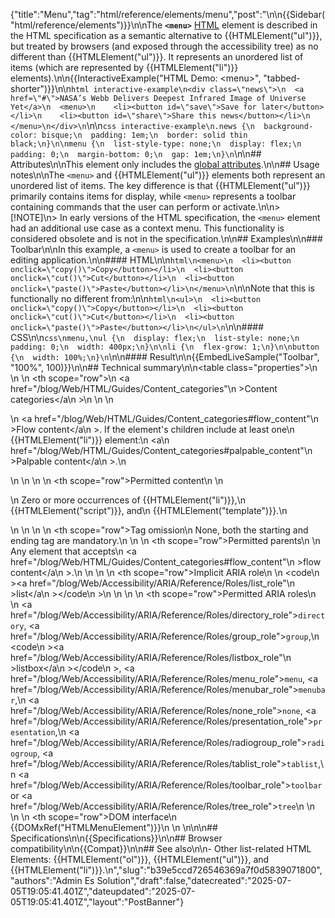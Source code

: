 {"title":"Menu","tag":"html/reference/elements/menu","post":"\n\n{{Sidebar(\"html/reference/elements\")}}\n\nThe **`<menu>`** [HTML](/blog/Web/HTML) element is described in the HTML specification as a semantic alternative to {{HTMLElement(\"ul\")}}, but treated by browsers (and exposed through the accessibility tree) as no different than {{HTMLElement(\"ul\")}}. It represents an unordered list of items (which are represented by {{HTMLElement(\"li\")}} elements).\n\n{{InteractiveExample(\"HTML Demo: &lt;menu&gt;\", \"tabbed-shorter\")}}\n\n```html interactive-example\n<div class=\"news\">\n  <a href=\"#\">NASA’s Webb Delivers Deepest Infrared Image of Universe Yet</a>\n  <menu>\n    <li><button id=\"save\">Save for later</button></li>\n    <li><button id=\"share\">Share this news</button></li>\n  </menu>\n</div>\n```\n\n```css interactive-example\n.news {\n  background-color: bisque;\n  padding: 1em;\n  border: solid thin black;\n}\n\nmenu {\n  list-style-type: none;\n  display: flex;\n  padding: 0;\n  margin-bottom: 0;\n  gap: 1em;\n}\n```\n\n## Attributes\n\nThis element only includes the [global attributes](/blog/Web/HTML/Reference/Global_attributes).\n\n## Usage notes\n\nThe `<menu>` and {{HTMLElement(\"ul\")}} elements both represent an unordered list of items. The key difference is that {{HTMLElement(\"ul\")}} primarily contains items for display, while `<menu>` represents a toolbar containing commands that the user can perform or activate.\n\n> [!NOTE]\n> In early versions of the HTML specification, the `<menu>` element had an additional use case as a context menu. This functionality is considered obsolete and is not in the specification.\n\n## Examples\n\n### Toolbar\n\nIn this example, a `<menu>` is used to create a toolbar for an editing application.\n\n#### HTML\n\n```html\n<menu>\n  <li><button onclick=\"copy()\">Copy</button></li>\n  <li><button onclick=\"cut()\">Cut</button></li>\n  <li><button onclick=\"paste()\">Paste</button></li>\n</menu>\n```\n\nNote that this is functionally no different from:\n\n```html\n<ul>\n  <li><button onclick=\"copy()\">Copy</button></li>\n  <li><button onclick=\"cut()\">Cut</button></li>\n  <li><button onclick=\"paste()\">Paste</button></li>\n</ul>\n```\n\n#### CSS\n\n```css\nmenu,\nul {\n  display: flex;\n  list-style: none;\n  padding: 0;\n  width: 400px;\n}\n\nli {\n  flex-grow: 1;\n}\n\nbutton {\n  width: 100%;\n}\n```\n\n#### Result\n\n{{EmbedLiveSample(\"Toolbar\", \"100%\", 100)}}\n\n## Technical summary\n\n<table class=\"properties\">\n  <tbody>\n    <tr>\n      <th scope=\"row\">\n        <a href=\"/blog/Web/HTML/Guides/Content_categories\"\n          >Content categories</a\n        >\n      </th>\n      <td>\n        <p>\n          <a href=\"/blog/Web/HTML/Guides/Content_categories#flow_content\"\n            >Flow content</a\n          >. If the element's children include at least one\n          {{HTMLElement(\"li\")}} element:\n          <a\n            href=\"/blog/Web/HTML/Guides/Content_categories#palpable_content\"\n            >Palpable content</a\n          >.\n        </p>\n      </td>\n    </tr>\n    <tr>\n      <th scope=\"row\">Permitted content</th>\n      <td>\n        <p>\n          Zero or more occurrences of {{HTMLElement(\"li\")}},\n          {{HTMLElement(\"script\")}}, and\n          {{HTMLElement(\"template\")}}.\n        </p>\n      </td>\n    </tr>\n    <tr>\n      <th scope=\"row\">Tag omission</th>\n      <td>None, both the starting and ending tag are mandatory.</td>\n    </tr>\n    <tr>\n      <th scope=\"row\">Permitted parents</th>\n      <td>\n        Any element that accepts\n        <a href=\"/blog/Web/HTML/Guides/Content_categories#flow_content\"\n          >flow content</a\n        >.\n      </td>\n    </tr>\n    <tr>\n      <th scope=\"row\">Implicit ARIA role</th>\n      <td>\n        <code\n          ><a href=\"/blog/Web/Accessibility/ARIA/Reference/Roles/list_role\"\n            >list</a\n          ></code\n        >\n      </td>\n    </tr>\n    <tr>\n      <th scope=\"row\">Permitted ARIA roles</th>\n      <td>\n        <a href=\"/blog/Web/Accessibility/ARIA/Reference/Roles/directory_role\"><code>directory</code></a>, <a href=\"/blog/Web/Accessibility/ARIA/Reference/Roles/group_role\"><code>group</code></a>,\n        <code\n          ><a href=\"/blog/Web/Accessibility/ARIA/Reference/Roles/listbox_role\"\n            >listbox</a\n          ></code\n        >, <a href=\"/blog/Web/Accessibility/ARIA/Reference/Roles/menu_role\"><code>menu</code></a>, <a href=\"/blog/Web/Accessibility/ARIA/Reference/Roles/menubar_role\"><code>menubar</code></a>,\n        <a href=\"/blog/Web/Accessibility/ARIA/Reference/Roles/none_role\"><code>none</code></a>, <a href=\"/blog/Web/Accessibility/ARIA/Reference/Roles/presentation_role\"><code>presentation</code></a>,\n        <a href=\"/blog/Web/Accessibility/ARIA/Reference/Roles/radiogroup_role\"><code>radiogroup</code></a>, <a href=\"/blog/Web/Accessibility/ARIA/Reference/Roles/tablist_role\"><code>tablist</code></a>,\n        <a href=\"/blog/Web/Accessibility/ARIA/Reference/Roles/toolbar_role\"><code>toolbar</code></a> or <a href=\"/blog/Web/Accessibility/ARIA/Reference/Roles/tree_role\"><code>tree</code></a>\n      </td>\n    </tr>\n    <tr>\n      <th scope=\"row\">DOM interface</th>\n      <td>{{DOMxRef(\"HTMLMenuElement\")}}</td>\n    </tr>\n  </tbody>\n</table>\n\n## Specifications\n\n{{Specifications}}\n\n## Browser compatibility\n\n{{Compat}}\n\n## See also\n\n- Other list-related HTML Elements: {{HTMLElement(\"ol\")}}, {{HTMLElement(\"ul\")}}, and {{HTMLElement(\"li\")}}.\n","slug":"b39e5ccd726546369a7f0d5839071800","authors":"Admin Es Solution","draft":false,"datecreated":"2025-07-05T19:05:41.401Z","dateupdated":"2025-07-05T19:05:41.401Z","layout":"PostBanner"}